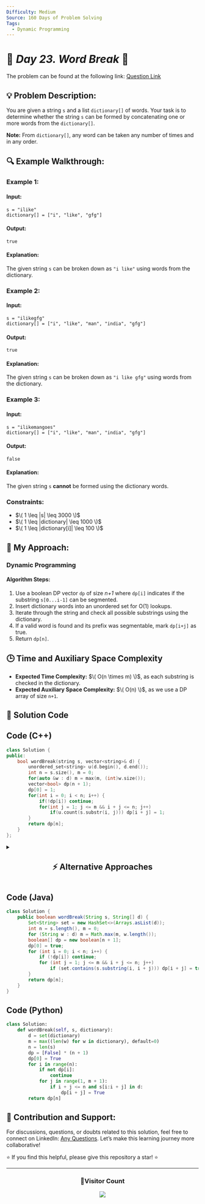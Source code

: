 ```yaml
---
Difficulty: Medium
Source: 160 Days of Problem Solving
Tags:
  - Dynamic Programming
---
```


# 🚀 _Day 23. Word Break_ 🧠

The problem can be found at the following link: [Question Link](https://www.geeksforgeeks.org/batch/gfg-160-problems/track/dynamic-programming-gfg-160/problem/word-break1352)

## 💡 **Problem Description:**

You are given a string `s` and a list `dictionary[]` of words. Your task is to determine whether the string `s` can be formed by concatenating one or more words from the `dictionary[]`.

**Note:** From `dictionary[]`, any word can be taken any number of times and in any order.

## 🔍 **Example Walkthrough:**

### **Example 1:**

#### **Input:**

```plaintext
s = "ilike"
dictionary[] = ["i", "like", "gfg"]
```

#### **Output:**

```plaintext
true
```

#### **Explanation:**

The given string `s` can be broken down as `"i like"` using words from the dictionary.

### **Example 2:**

#### **Input:**

```plaintext
s = "ilikegfg"
dictionary[] = ["i", "like", "man", "india", "gfg"]
```

#### **Output:**

```plaintext
true
```

#### **Explanation:**

The given string `s` can be broken down as `"i like gfg"` using words from the dictionary.

### **Example 3:**

#### **Input:**

```plaintext
s = "ilikemangoes"
dictionary[] = ["i", "like", "man", "india", "gfg"]
```

#### **Output:**

```plaintext
false
```

#### **Explanation:**

The given string `s` **cannot** be formed using the dictionary words.

### **Constraints:**

- $\( 1 \leq |s| \leq 3000 \)$
- $\( 1 \leq |dictionary| \leq 1000 \)$
- $\( 1 \leq |dictionary[i]| \leq 100 \)$

## 🎯 **My Approach:**

### **Dynamic Programming**

#### **Algorithm Steps:**

1. Use a boolean DP vector `dp` of size _n+1_ where `dp[i]` indicates if the substring `s[0...i-1]` can be segmented.
2. Insert dictionary words into an unordered set for O(1) lookups.
3. Iterate through the string and check all possible substrings using the dictionary.
4. If a valid word is found and its prefix was segmentable, mark `dp[i+j]` as true.
5. Return `dp[n]`.

## 🕒 **Time and Auxiliary Space Complexity**

- **Expected Time Complexity:** $\( O(n \times m) \)$, as each substring is checked in the dictionary.
- **Expected Auxiliary Space Complexity:** $\( O(n) \)$, as we use a DP array of size `n+1`.

## 📝 **Solution Code**

## **Code (C++)**

```cpp
class Solution {
public:
    bool wordBreak(string s, vector<string>& d) {
        unordered_set<string> u(d.begin(), d.end());
        int n = s.size(), m = 0;
        for(auto &w : d) m = max(m, (int)w.size());
        vector<bool> dp(n + 1);
        dp[0] = 1;
        for(int i = 0; i < n; i++) {
            if(!dp[i]) continue;
            for(int j = 1; j <= m && i + j <= n; j++)
                if(u.count(s.substr(i, j))) dp[i + j] = 1;
        }
        return dp[n];
    }
};
```

<details>
<summary><h2 align="center">⚡ Alternative Approaches</h2></summary>

### **1️⃣ Dynamic Programming (Optimized Iterative DP)**

#### **Algorithm Steps:**

1. Use a boolean DP vector `dp` of size _n+1_ where `dp[i]` indicates if the substring `s[0...i-1]` can be segmented.
2. Insert dictionary words into an unordered set for O(1) lookups.
3. Iterate through the string and check all possible substrings using the dictionary.
4. If a valid word is found and its prefix was segmentable, mark `dp[i+j]` as true.
5. Return `dp[n]`.

```cpp
class Solution {
public:
    bool wordBreak(string s, vector<string>& wordDict) {
        unordered_set<string> dict(wordDict.begin(), wordDict.end());
        int n = s.size(), maxLen = 0;
        for (auto &w : wordDict) maxLen = max(maxLen, (int)w.size());

        vector<bool> dp(n + 1, false);
        dp[0] = true;

        for (int i = 0; i < n; i++) {
            if (!dp[i]) continue;
            for (int j = 1; j <= maxLen && i + j <= n; j++) {
                if (dict.count(s.substr(i, j))) dp[i + j] = true;
            }
        }
        return dp[n];
    }
};
```

✅ **Time Complexity:** O(n × m)  
✅ **Space Complexity:** O(n)

### **2️⃣ Trie-Based Approach with DFS and DP**

#### **Algorithm Steps:**

1. Build a Trie from the dictionary words.
2. Use a DP vector where `dp[i]` is true if `s[i...n-1]` can be segmented.
3. Start from the end of the string, traverse the Trie, and mark segmentable indexes.
4. Return `dp[0]`.

```cpp
struct TrieNode {
    bool isEnd;
    unordered_map<char, TrieNode*> children;
    TrieNode() : isEnd(false) {}
};

class Trie {
public:
    TrieNode* root;
    Trie() { root = new TrieNode(); }
    void insert(const string &word) {
        TrieNode* node = root;
        for(char c : word) {
            if(!node->children.count(c))
                node->children[c] = new TrieNode();
            node = node->children[c];
        }
        node->isEnd = true;
    }
};

class Solution {
public:
    bool wordBreak(string s, vector<string>& d) {
        Trie trie;
        for(auto &w: d) trie.insert(w);
        int n = s.size();
        vector<bool> dp(n + 1, false);
        dp[n] = true;
        for(int i = n - 1; i >= 0; i--) {
            TrieNode* node = trie.root;
            for(int j = i; j < n; j++){
                char c = s[j];
                if(!node->children.count(c)) break;
                node = node->children[c];
                if(node->isEnd && dp[j+1]){
                    dp[i] = true;
                    break;
                }
            }
        }
        return dp[0];
    }
};
```

✅ **Time Complexity:** O(n × m), where _m_ is the maximum word length  
✅ **Space Complexity:** O(n + total characters in dictionary)

## **Comparison of Approaches**

| **Approach**                        | ⏱️ **Time Complexity** | 🗂️ **Space Complexity** | ✅ **Pros**                       | ⚠️ **Cons**                  |
| ----------------------------------- | ---------------------- | ----------------------- | --------------------------------- | ---------------------------- |
| **Dynamic Programming (Optimized)** | 🟢 O(n × m)            | 🟢 O(n)                 | Efficient and easy to implement   | Still requires full DP array |
| **Trie-Based Approach**             | 🟢 O(n × m)            | 🟡 O(n + dictionary)    | Faster lookups, avoids substrings | More complex implementation  |

✅ **Best Choice?**

- If you want **best efficiency**: Use **DP Optimized** approach.
- If you prefer **Trie-based lookup**: Use **Trie + DP**.

</details>

## **Code (Java)**

```java
class Solution {
    public boolean wordBreak(String s, String[] d) {
        Set<String> set = new HashSet<>(Arrays.asList(d));
        int n = s.length(), m = 0;
        for (String w : d) m = Math.max(m, w.length());
        boolean[] dp = new boolean[n + 1];
        dp[0] = true;
        for (int i = 0; i < n; i++) {
            if (!dp[i]) continue;
            for (int j = 1; j <= m && i + j <= n; j++)
                if (set.contains(s.substring(i, i + j))) dp[i + j] = true;
        }
        return dp[n];
    }
}
```

## **Code (Python)**

```python
class Solution:
    def wordBreak(self, s, dictionary):
        d = set(dictionary)
        m = max((len(w) for w in dictionary), default=0)
        n = len(s)
        dp = [False] * (n + 1)
        dp[0] = True
        for i in range(n):
            if not dp[i]:
                continue
            for j in range(1, m + 1):
                if i + j <= n and s[i:i + j] in d:
                    dp[i + j] = True
        return dp[n]
```

## 🎯 **Contribution and Support:**

For discussions, questions, or doubts related to this solution, feel free to connect on LinkedIn: [Any Questions](https://www.linkedin.com/in/patel-hetkumar-sandipbhai-8b110525a/). Let’s make this learning journey more collaborative!

⭐ If you find this helpful, please give this repository a star! ⭐

---

<div align="center">
  <h3><b>📍Visitor Count</b></h3>
</div>

<p align="center">
  <img src="https://visitor-badge.laobi.icu/badge?page_id=Hunterdii.GeeksforGeeks-POTD" />
</p>
